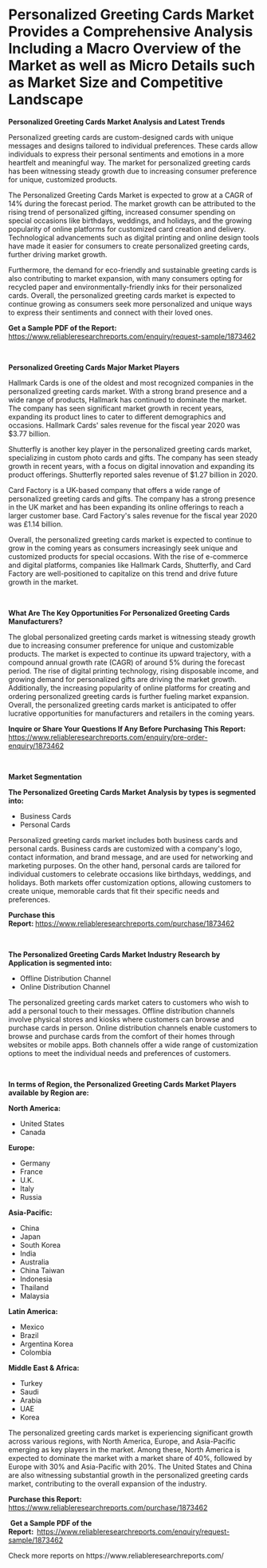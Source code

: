 <p><h1>Personalized Greeting Cards Market Provides a Comprehensive Analysis Including a Macro Overview of the Market as well as Micro Details such as Market Size and Competitive Landscape</h1></p><p><strong>Personalized Greeting Cards Market Analysis and Latest Trends</strong></p>
<p><p>Personalized greeting cards are custom-designed cards with unique messages and designs tailored to individual preferences. These cards allow individuals to express their personal sentiments and emotions in a more heartfelt and meaningful way. The market for personalized greeting cards has been witnessing steady growth due to increasing consumer preference for unique, customized products.</p><p>The Personalized Greeting Cards Market is expected to grow at a CAGR of 14% during the forecast period. The market growth can be attributed to the rising trend of personalized gifting, increased consumer spending on special occasions like birthdays, weddings, and holidays, and the growing popularity of online platforms for customized card creation and delivery. Technological advancements such as digital printing and online design tools have made it easier for consumers to create personalized greeting cards, further driving market growth.</p><p>Furthermore, the demand for eco-friendly and sustainable greeting cards is also contributing to market expansion, with many consumers opting for recycled paper and environmentally-friendly inks for their personalized cards. Overall, the personalized greeting cards market is expected to continue growing as consumers seek more personalized and unique ways to express their sentiments and connect with their loved ones.</p></p>
<p><strong>Get a Sample PDF of the Report:&nbsp;</strong> <a href="https://www.reliableresearchreports.com/enquiry/request-sample/1873462">https://www.reliableresearchreports.com/enquiry/request-sample/1873462</a></p>
<p>&nbsp;</p>
<p><strong>Personalized Greeting Cards Major Market Players</strong></p>
<p><p>Hallmark Cards is one of the oldest and most recognized companies in the personalized greeting cards market. With a strong brand presence and a wide range of products, Hallmark has continued to dominate the market. The company has seen significant market growth in recent years, expanding its product lines to cater to different demographics and occasions. Hallmark Cards' sales revenue for the fiscal year 2020 was $3.77 billion.</p><p>Shutterfly is another key player in the personalized greeting cards market, specializing in custom photo cards and gifts. The company has seen steady growth in recent years, with a focus on digital innovation and expanding its product offerings. Shutterfly reported sales revenue of $1.27 billion in 2020.</p><p>Card Factory is a UK-based company that offers a wide range of personalized greeting cards and gifts. The company has a strong presence in the UK market and has been expanding its online offerings to reach a larger customer base. Card Factory's sales revenue for the fiscal year 2020 was £1.14 billion.</p><p>Overall, the personalized greeting cards market is expected to continue to grow in the coming years as consumers increasingly seek unique and customized products for special occasions. With the rise of e-commerce and digital platforms, companies like Hallmark Cards, Shutterfly, and Card Factory are well-positioned to capitalize on this trend and drive future growth in the market.</p></p>
<p>&nbsp;</p>
<p><strong>What Are The Key Opportunities For Personalized Greeting Cards Manufacturers?</strong></p>
<p><p>The global personalized greeting cards market is witnessing steady growth due to increasing consumer preference for unique and customizable products. The market is expected to continue its upward trajectory, with a compound annual growth rate (CAGR) of around 5% during the forecast period. The rise of digital printing technology, rising disposable income, and growing demand for personalized gifts are driving the market growth. Additionally, the increasing popularity of online platforms for creating and ordering personalized greeting cards is further fueling market expansion. Overall, the personalized greeting cards market is anticipated to offer lucrative opportunities for manufacturers and retailers in the coming years.</p></p>
<p><strong>Inquire or Share Your Questions If Any Before Purchasing This Report:</strong> <a href="https://www.reliableresearchreports.com/enquiry/pre-order-enquiry/1873462">https://www.reliableresearchreports.com/enquiry/pre-order-enquiry/1873462</a></p>
<p>&nbsp;</p>
<p><strong>Market Segmentation</strong></p>
<p><strong>The Personalized Greeting Cards Market Analysis by types is segmented into:</strong></p>
<p><ul><li>Business Cards</li><li>Personal Cards</li></ul></p>
<p><p>Personalized greeting cards market includes both business cards and personal cards. Business cards are customized with a company's logo, contact information, and brand message, and are used for networking and marketing purposes. On the other hand, personal cards are tailored for individual customers to celebrate occasions like birthdays, weddings, and holidays. Both markets offer customization options, allowing customers to create unique, memorable cards that fit their specific needs and preferences.</p></p>
<p><strong>Purchase this Report:&nbsp;</strong><a href="https://www.reliableresearchreports.com/purchase/1873462">https://www.reliableresearchreports.com/purchase/1873462</a></p>
<p>&nbsp;</p>
<p><strong>The Personalized Greeting Cards Market Industry Research by Application is segmented into:</strong></p>
<p><ul><li>Offline Distribution Channel</li><li>Online Distribution Channel</li></ul></p>
<p><p>The personalized greeting cards market caters to customers who wish to add a personal touch to their messages. Offline distribution channels involve physical stores and kiosks where customers can browse and purchase cards in person. Online distribution channels enable customers to browse and purchase cards from the comfort of their homes through websites or mobile apps. Both channels offer a wide range of customization options to meet the individual needs and preferences of customers.</p></p>
<p>&nbsp;</p>
<p><strong>In terms of Region, the Personalized Greeting Cards Market Players available by Region are:</strong></p>
<p>
    <p> <strong> North America: </strong>
        <ul>
            <li>United States</li>
            <li>Canada</li>
        </ul>
        </p> 
    <p> <strong> Europe: </strong>
        <ul>
            <li>Germany</li>
            <li>France</li>
            <li>U.K.</li>
            <li>Italy</li>
            <li>Russia</li>
        </ul>
        </p> 
    <p> <strong> Asia-Pacific: </strong>
        <ul>
            <li>China</li>
            <li>Japan</li>
            <li>South Korea</li>
            <li>India</li>
            <li>Australia</li>
            <li>China Taiwan</li>
            <li>Indonesia</li>
            <li>Thailand</li>
            <li>Malaysia</li>
        </ul>
        </p> 
    <p> <strong> Latin America: </strong>
        <ul>
            <li>Mexico</li>
            <li>Brazil</li>
            <li>Argentina Korea</li>
            <li>Colombia</li>
        </ul>
        </p> 
    <p> <strong> Middle East & Africa: </strong>
        <ul>
            <li>Turkey</li>
            <li>Saudi</li>
            <li>Arabia</li>
            <li>UAE</li>
            <li>Korea</li>
        </ul>
    </p>
    </p>
<p><p>The personalized greeting cards market is experiencing significant growth across various regions, with North America, Europe, and Asia-Pacific emerging as key players in the market. Among these, North America is expected to dominate the market with a market share of 40%, followed by Europe with 30% and Asia-Pacific with 20%. The United States and China are also witnessing substantial growth in the personalized greeting cards market, contributing to the overall expansion of the industry.</p></p>
<p><strong>Purchase this Report: </strong><a href="https://www.reliableresearchreports.com/purchase/1873462">https://www.reliableresearchreports.com/purchase/1873462</a></p>
<p>&nbsp;<strong>Get a Sample PDF of the Report:&nbsp;&nbsp;</strong><a href="https://www.reliableresearchreports.com/enquiry/request-sample/1873462">https://www.reliableresearchreports.com/enquiry/request-sample/1873462</a></p>
<p><strong></strong></p>
<p>Check more reports on https://www.reliableresearchreports.com/</p>